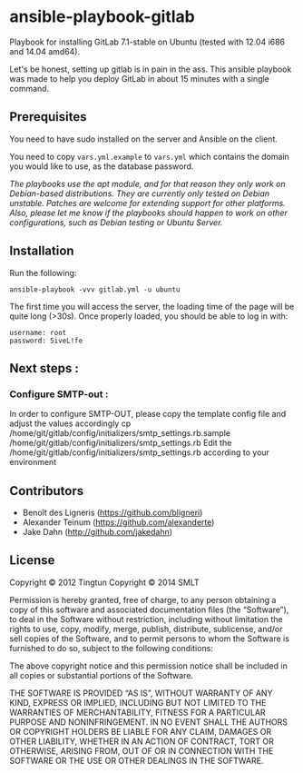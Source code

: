# ansible-playbook-gitlab

Playbook for installing GitLab 7.1-stable on Ubuntu (tested with 12.04 i686 and 14.04 amd64).

Let's be honest, setting up gitlab is in pain in the ass. This ansible playbook was made to help you deploy GitLab in about 15 minutes with a single command.


## Prerequisites
You need to have sudo installed on the server and Ansible on the client.

You need to copy `vars.yml.example` to `vars.yml` which contains the domain you would like to use, as the database password.

_The playbooks use the apt module, and for that reason they only work on Debian-based distributions. They are currently only tested on Debian unstable. Patches are welcome for extending support for other platforms. Also, please let me know if the playbooks should happen to work on other configurations, such as Debian testing or Ubuntu Server._

## Installation

Run the following:

    ansible-playbook -vvv gitlab.yml -u ubuntu

The first time you will access the server, the loading time of the page will be quite long (>30s).
Once properly loaded, you should be able to log in with:

    username: root
    password: 5iveL!fe

## Next steps :

### Configure SMTP-out :
In order to configure SMTP-OUT, please copy the template config file and adjust the values accordingly
cp /home/git/gitlab/config/initializers/smtp_settings.rb.sample /home/git/gitlab/config/initializers/smtp_settings.rb
Edit the /home/git/gitlab/config/initializers/smtp_settings.rb according to your environment

## Contributors

* Benoît des Ligneris (https://github.com/bligneri)
* Alexander Teinum (https://github.com/alexanderte)
* Jake Dahn (http://github.com/jakedahn)

## License
Copyright © 2012 Tingtun
Copyright © 2014 SMLT

Permission is hereby granted, free of charge, to any person obtaining a copy of this software and associated documentation files (the “Software”), to deal in the Software without restriction, including without limitation the rights to use, copy, modify, merge, publish, distribute, sublicense, and/or sell copies of the Software, and to permit persons to whom the Software is furnished to do so, subject to the following conditions:

The above copyright notice and this permission notice shall be included in all copies or substantial portions of the Software.

THE SOFTWARE IS PROVIDED “AS IS”, WITHOUT WARRANTY OF ANY KIND, EXPRESS OR IMPLIED, INCLUDING BUT NOT LIMITED TO THE WARRANTIES OF MERCHANTABILITY, FITNESS FOR A PARTICULAR PURPOSE AND NONINFRINGEMENT. IN NO EVENT SHALL THE AUTHORS OR COPYRIGHT HOLDERS BE LIABLE FOR ANY CLAIM, DAMAGES OR OTHER LIABILITY, WHETHER IN AN ACTION OF CONTRACT, TORT OR OTHERWISE, ARISING FROM, OUT OF OR IN CONNECTION WITH THE SOFTWARE OR THE USE OR OTHER DEALINGS IN THE SOFTWARE.
